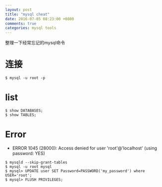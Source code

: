 ```yaml
---
layout: post
title: "mysql cheat"
date: 2016-07-05 08:23:00 +0800
comments: true
categories: mysql tools
---
```


整理一下经常忘记的mysql命令

# 连接


```
$ mysql -u root -p

```

# list

```
$ show DATABASES;
$ show TABLES;

```

# Error

* ERROR 1045 (28000): Access denied for user 'root'@'localhost' (using password: YES)


```
$ mysqld --skip-grant-tables
$ mysql -u root mysql
$ mysql> UPDATE user SET Password=PASSWORD('my_password') where USER='root';
$ mysql> FLUSH PRIVILEGES;

```
